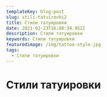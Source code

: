 ```yaml
---
templateKey: blog-post
slug: stili-tatuirovki2
title: Стили татуировки
date: 2021-02-23T16:08:34.952Z
description: Стили татуировки
keywords: Стили татуировки
featuredimage: /img/tattoo-style.jpg
tags:
  - Стили татуировки
---
```

# Стили татуировки